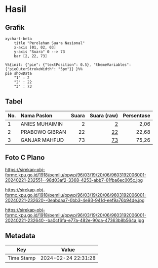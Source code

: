# Hasil

## Grafik

```mermaid
xychart-beta
    title "Perolehan Suara Nasional"
    x-axis [01, 02, 03]
    y-axis "Suara" 0 --> 73
    bar [2, 22, 73]
```

```mermaid
%%{init: {"pie": {"textPosition": 0.5}, "themeVariables": {"pieOuterStrokeWidth": "5px"}} }%%
pie showData
    "1" : 2
    "2" : 22
    "3" : 73
```

## Tabel

| No. | Nama Paslon    | Suara | Suara (raw) | Persentase |
|:--- |:-------------- | -----:| -----------:| ----------:|
| 1   | ANIES MUHAIMIN | 2     | [2][p-1]    | 2,06       |
| 2   | PRABOWO GIBRAN | 22    | [22][p-2]   | 22,68      |
| 3   | GANJAR MAHFUD  | 73    | [73][p-3]   | 75,26      |


[p-1]: https://github.com/gigit-pemilu/pemilu-2024/blob/main/pilpres/hitung-suara/sub/96-papua-barat-daya/sub/03-raja-ampat/sub/19-tiplol-mayalibit/sub/2006-warimak/sub/001-tps/sub/paslon-1.txt
[p-2]: https://github.com/gigit-pemilu/pemilu-2024/blob/main/pilpres/hitung-suara/sub/96-papua-barat-daya/sub/03-raja-ampat/sub/19-tiplol-mayalibit/sub/2006-warimak/sub/001-tps/sub/paslon-2.txt
[p-3]: https://github.com/gigit-pemilu/pemilu-2024/blob/main/pilpres/hitung-suara/sub/96-papua-barat-daya/sub/03-raja-ampat/sub/19-tiplol-mayalibit/sub/2006-warimak/sub/001-tps/sub/paslon-3.txt

## Foto C Plano

https://sirekap-obj-formc.kpu.go.id/1918/pemilu/ppwp/96/03/19/20/06/9603192006001-20240221-232551--98d03af2-3368-4253-abb7-01fba6ec005c.jpg

https://sirekap-obj-formc.kpu.go.id/1918/pemilu/ppwp/96/03/19/20/06/9603192006001-20240221-232620--0eabdaa7-0bb3-4e93-941d-eef9a76b94de.jpg

https://sirekap-obj-formc.kpu.go.id/1918/pemilu/ppwp/96/03/19/20/06/9603192006001-20240221-232640--ba0cf6fa-e77a-482e-90ca-47363b8b564a.jpg


## Metadata

| Key        | Value               |
| ---------- | ------------------- |
| Time Stamp | 2024-02-24 22:31:28 |



